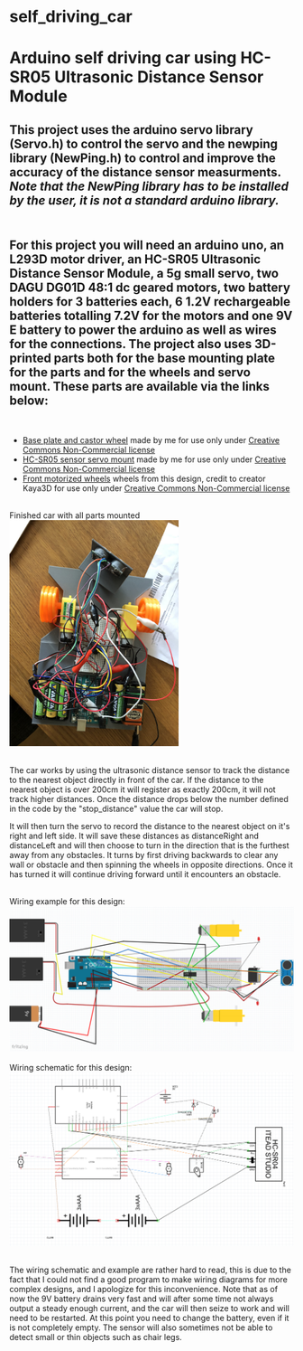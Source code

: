 # self_driving_car
# Arduino self driving car using HC-SR05 Ultrasonic Distance Sensor Module

## This project uses the arduino servo library (Servo.h) to control the servo and the newping library (NewPing.h) to control and improve the accuracy of the distance sensor measurments. ***Note that the NewPing library has to be installed by the user, it is not a standard arduino library.***

##  <br /> For this project you will need an arduino uno, an L293D motor driver, an HC-SR05 Ultrasonic Distance Sensor Module, a 5g small servo, two DAGU DG01D 48:1 dc geared motors, two battery holders for 3 batteries each, 6 1.2V rechargeable batteries totalling 7.2V for the motors and one 9V E battery to power the arduino as well as wires for the connections. The project also uses 3D-printed parts both for the base mounting plate for the parts and for the wheels and servo mount. These parts are available via the links below:
<br />

* [Base plate and castor wheel](https://www.thingiverse.com/thing:4674544) made by me for use only under [Creative Commons Non-Commercial license](https://creativecommons.org/licenses/by-nc/4.0/)
* [HC-SR05 sensor servo mount](https://www.thingiverse.com/thing:4674535) made by me for use only under [Creative Commons Non-Commercial license](https://creativecommons.org/licenses/by-nc/4.0/)
* [Front motorized wheels](https://www.thingiverse.com/thing:3188355) wheels from this design, credit to creator Kaya3D for use only under [Creative Commons Non-Commercial license](https://creativecommons.org/licenses/by-nc/4.0/)

<br />
Finished car with all parts mounted
<br />
<img src="Self_driving_car.jpg" title="Finished car" alt="Finished car" width="300" />

<br /> The car works by using the ultrasonic distance sensor to track the distance to the nearest object directly in front of the car. If the distance to the nearest object is over 200cm it will register as exactly 200cm, it will not track higher distances. Once the distance drops below the number defined in the code by the "stop_distance" value the car will stop.

It will then turn the servo to record the distance to the nearest object on it's right and left side. It will save these distances as distanceRight and distanceLeft and will then choose to turn in the direction that is the furthest away from any obstacles. It turns by first driving backwards to clear any wall or obstacle and then spinning the wheels in opposite directions. Once it has turned it will continue driving forward until it encounters an obstacle. 

<br />
Wiring example for this design:
<br />
<img src="Wiring example.png" title="Finished car" alt="Finished car" width="800" />

<br />
<br />Wiring schematic for this design:
<br />
<img src="Wiring schematic.png" title="Finished car" alt="Finished car" width="800" />

<br />The wiring schematic and example are rather hard to read, this is due to the fact that I could not find a good program to make wiring diagrams for more complex designs, and I apologize for this inconvenience. Note that as of now the 9V battery drains very fast and will after some time not always output a steady enough current, and the car will then seize to work and will need to be restarted. At this point you need to change the battery, even if it is not completely empty. The sensor will also sometimes not be able to detect small or thin objects such as chair legs. 




